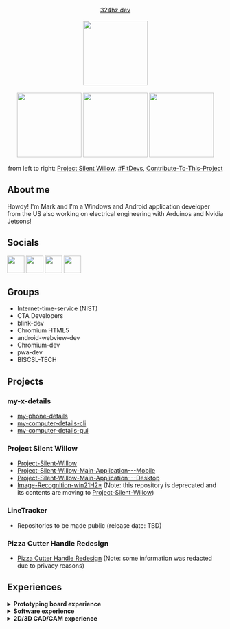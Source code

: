 <p align="center">
  <a align="center" href="https://324hz.dev">324hz.dev</a><br/><br/>
  <a href="https://324hz.dev/"><img src="https://avatars.githubusercontent.com/u/92825997?v=4](https://user-images.githubusercontent.com/92825997/213838045-1aa2944b-5dc5-4b90-84b8-4690de5261b8.png" width="150"/></a></kbd><br><br>
  <a href="https://github.com/stars/win21H2/lists/project-silent-willow"><img src="https://user-images.githubusercontent.com/92825997/195734501-5d8fcb99-fd95-46bd-987f-cd71f425e52b.png" width="150"/></a>
  <a href="https://github.com/FitDevs-withKat"><img src="https://user-images.githubusercontent.com/92825997/195959293-a02e7dca-014f-4de7-9bd7-32200005276c.png" width="150"/></a>
  <a href="https://github.com/Syknapse/Contribute-To-This-Project"><img src="https://user-images.githubusercontent.com/92825997/227754096-bcb46935-fe6f-475b-93d9-0a7f6eae2cae.png" width="150"/></a>
</p>

<p align="center">from left to right:
 <a href="https://github.com/stars/win21H2/lists/project-silent-willow">Project Silent Willow</a>,
 <a href="https://github.com/FitDevs-withKat">#FitDevs</a>, 
 <a href="https://github.com/Syknapse/Contribute-To-This-Project">Contribute-To-This-Project</a>
</p>

## About me

Howdy! I'm Mark and I'm a Windows and Android application developer from the US also working on electrical engineering with Arduinos and Nvidia Jetsons!

## Socials
<p>
<img src="https://user-images.githubusercontent.com/92825997/227754440-635b614d-5d0c-49f4-9262-06cf97353150.png" width=40>
  <a href="https://stackoverflow.com/users/19235706/324hz"></a>
</img>
<img src="https://user-images.githubusercontent.com/92825997/227754451-d57ac443-48fd-49b4-b16c-71ca9b1e3e70.png" width=40>
  <a href="https://www.linkedin.com/in/mark-pushisnky/"></a>
</img>
<img src="https://user-images.githubusercontent.com/92825997/227754428-1c7084c7-57db-4f06-bd47-53bcfc57b2fa.png" width=40>
  <a href="https://twitter.com/win21H2"></a>
</img>
<img src="https://user-images.githubusercontent.com/92825997/227754435-66c890b7-e6a1-4a5c-9b6d-c48d9eb542a2.png" width=40>
  <a href="https://www.youtube.com/channel/UCIxhTC2VeyZOCZZvmP-zLDg"></a>
</img>
</p>

## Groups
 - Internet-time-service (NIST)<br>
 - CTA Developers<br>
 - blink-dev<br>
 - Chromium HTML5<br>
 - android-webview-dev<br>
 - Chromium-dev<br>
 - pwa-dev<br>
 - BISCSL-TECH<br>

## Projects
### my-x-details
 - <a href="https://github.com/win21H2/my-phone-details">my-phone-details</a><br>
 - <a href="https://github.com/win21H2/my-computer-details-cli">my-computer-details-cli</a><br>
 - <a href="https://github.com/win21H2/my-computer-details-gui">my-computer-details-gui</a><br>

### Project Silent Willow
 - <a href="https://github.com/win21H2/Project-Silent-Willow">Project-Silent-Willow</a>
 - <a href="https://github.com/win21H2/Project-Silent-Willow-Main-Application---Mobile">Project-Silent-Willow-Main-Application---Mobile</a>
 - <a href="https://github.com/win21H2/Project-Silent-Willow-Main-Application---Desktop-CLI">Project-Silent-Willow-Main-Application---Desktop</a>
 - <a href="https://github.com/win21H2/Image-Recognition-win21H2">Image-Recognition-win21H2*</a>
(Note: this repository is deprecated and its contents are moving to <a href="https://github.com/win21H2/Project-Silent-Willow">Project-Silent-Willow</a>)

### LineTracker
 - Repositories to be made public (release date: TBD)

### Pizza Cutter Handle Redesign
 - <a href="https://github.com/win21H2/win21H2/blob/main/The%20Pizza%20Cutter%20Project%20-%20Handle%20Redesign.pdf">Pizza Cutter Handle Redesign</a> (Note: some information was redacted due to privacy reasons)

## Experiences
<details>
<summary><b>Prototyping board experience</b></summary>

 - Nvidia Jetson Nano
 - Google Coral
 - Arduino Uno/Uno Mini
 - Arduino Pro Mini
 - Arduino Pro Micro
 - Arduino Mega 2560
 - Arduino Leonardo
 - Raspberry pi Zero 2W
 - Raspberry pi Pico
 - ESP32 devkitC
 - Lattepanda Alpha
 - Intel Edison
</details>

<details>
<summary><b>Software experience</b></summary>
  
 - Visual Studio 2022
 - Visual Studio 2022 (Preview)
 - Visual Studio Code (Insiders)
 - Android Studio (Beta)
 - GitHub Desktop
 - Arduino IDE (1.8.9 & 2.0.0)
 - Mu Editor
 - Microsoft Power Automate
 - Watch Face Studio
</details>

<details>
<summary><b>2D/3D CAD/CAM experience</b></summary>

 - Ultimaker CURA
 - LTspice XVII
 - KiCAD
 - OpenSim
 - Autodesk Fusion 360
 - Autodesk MoldFlow
 - Autodesk Structural Bridge Design 2022
 - OnShape
 - Blender
 - Flashprint
 - Vernier Graphical Analysis
 - 2D Design
 - SESSA (by NIST)
 - Desmos
 - MoluCAD
</details>
